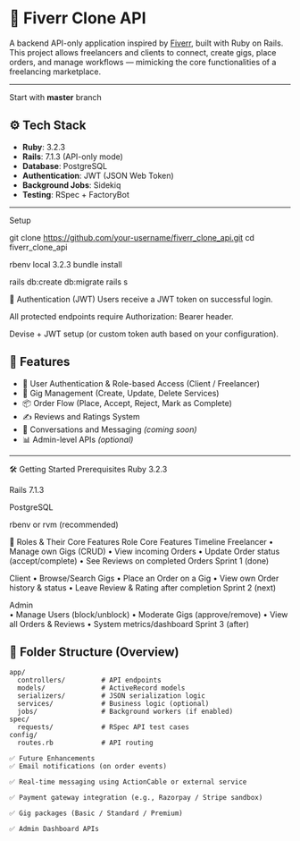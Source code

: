 # 🎯 Fiverr Clone API

A backend API-only application inspired by [Fiverr](https://fiverr.com), built with Ruby on Rails.  
This project allows freelancers and clients to connect, create gigs, place orders, and manage workflows — mimicking the core functionalities of a freelancing marketplace.

---
Start with **master** branch
## ⚙️ Tech Stack

- **Ruby**: 3.2.3  
- **Rails**: 7.1.3 (API-only mode)  
- **Database**: PostgreSQL  
- **Authentication**: JWT (JSON Web Token)  
- **Background Jobs**: Sidekiq  
- **Testing**: RSpec + FactoryBot

---
Setup

git clone https://github.com/your-username/fiverr_clone_api.git
cd fiverr_clone_api

rbenv local 3.2.3
bundle install

rails db:create db:migrate
rails s

🔐 Authentication (JWT)
Users receive a JWT token on successful login.

All protected endpoints require Authorization: Bearer <token> header.

Devise + JWT setup (or custom token auth based on your configuration).



## 🚀 Features

- 👤 User Authentication & Role-based Access (Client / Freelancer)
- 🛒 Gig Management (Create, Update, Delete Services)
- 📦 Order Flow (Place, Accept, Reject, Mark as Complete)
- ✍️ Reviews and Ratings System
- 💬 Conversations and Messaging *(coming soon)*
- 📊 Admin-level APIs *(optional)*

---

🛠️ Getting Started
Prerequisites
Ruby 3.2.3

Rails 7.1.3

PostgreSQL

rbenv or rvm (recommended)


👥 Roles & Their Core Features
Role	Core Features	Timeline
Freelancer
• Manage own Gigs (CRUD)
• View incoming Orders
• Update Order status (accept/complete)
• See Reviews on completed Orders	Sprint 1 (done)

Client
• Browse/Search Gigs
• Place an Order on a Gig
• View own Order history & status
• Leave Review & Rating after completion	Sprint 2 (next)

Admin	
• Manage Users (block/unblock)
• Moderate Gigs (approve/remove)
• View all Orders & Reviews
• System metrics/dashboard	Sprint 3 (after)


## 📁 Folder Structure (Overview)

```plaintext
app/
  controllers/         # API endpoints
  models/              # ActiveRecord models
  serializers/         # JSON serialization logic
  services/            # Business logic (optional)
  jobs/                # Background workers (if enabled)
spec/
  requests/            # RSpec API test cases
config/
  routes.rb            # API routing

✅ Future Enhancements
✅ Email notifications (on order events)

✅ Real-time messaging using ActionCable or external service

✅ Payment gateway integration (e.g., Razorpay / Stripe sandbox)

✅ Gig packages (Basic / Standard / Premium)

✅ Admin Dashboard APIs


